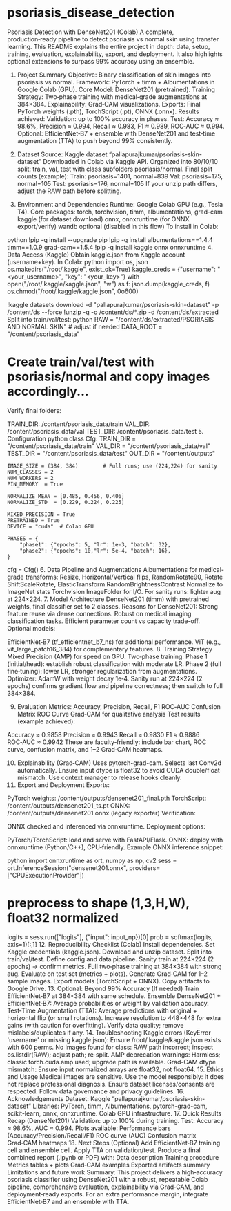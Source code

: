# psoriasis_disease_detection

Psoriasis Detection with DenseNet201 (Colab)
A complete, production‑ready pipeline to detect psoriasis vs normal skin using transfer learning. This README explains the entire project in depth: data, setup, training, evaluation, explainability, export, and deployment. It also highlights optional extensions to surpass 99% accuracy using an ensemble.

1. Project Summary
Objective: Binary classification of skin images into psoriasis vs normal.
Framework: PyTorch + timm + Albumentations in Google Colab (GPU).
Core Model: DenseNet201 (pretrained).
Training Strategy: Two‑phase training with medical‑grade augmentations at 384×384.
Explainability: Grad‑CAM visualizations.
Exports: Final PyTorch weights (.pth), TorchScript (.pt), ONNX (.onnx).
Results achieved:
Validation: up to 100% accuracy in phases.
Test: Accuracy ≈ 98.6%, Precision ≈ 0.994, Recall ≈ 0.983, F1 ≈ 0.989, ROC‑AUC ≈ 0.994.
Optional: EfficientNet‑B7 + ensemble with DenseNet201 and test‑time augmentation (TTA) to push beyond 99% consistently.

2. Dataset
Source: Kaggle dataset “pallapurajkumar/psoriasis-skin-dataset”
Downloaded in Colab via Kaggle API.
Organized into 80/10/10 split: train, val, test with class subfolders psoriasis/normal.
Final split counts (example):
Train: psoriasis=1401, normal=839
Val: psoriasis=175, normal=105
Test: psoriasis=176, normal=105
If your unzip path differs, adjust the RAW path before splitting.

3. Environment and Dependencies
Runtime: Google Colab GPU (e.g., Tesla T4).
Core packages:
torch, torchvision, timm, albumentations, grad-cam
kaggle (for dataset download)
onnx, onnxruntime (for ONNX export/verify)
wandb optional (disabled in this flow)
To install in Colab:

python
!pip -q install --upgrade pip
!pip -q install albumentations==1.4.4 timm==1.0.9 grad-cam==1.5.4
!pip -q install kaggle onnx onnxruntime
4. Data Access (Kaggle)
Obtain kaggle.json from Kaggle account (username+key).
In Colab:
python
import os, json
os.makedirs("/root/.kaggle", exist_ok=True)
kaggle_creds = {"username": "<your_username>", "key": "<your_key>"}
with open("/root/.kaggle/kaggle.json", "w") as f:
    json.dump(kaggle_creds, f)
os.chmod("/root/.kaggle/kaggle.json", 0o600)

!kaggle datasets download -d "pallapurajkumar/psoriasis-skin-dataset" -p /content/ds --force
!unzip -q -o /content/ds/*.zip -d /content/ds/extracted
Split into train/val/test:
python
RAW = "/content/ds/extracted/PSORIASIS AND NORMAL SKIN"  # adjust if needed
DATA_ROOT = "/content/psoriasis_data"
# Create train/val/test with psoriasis/normal and copy images accordingly...
Verify final folders:

TRAIN_DIR: /content/psoriasis_data/train
VAL_DIR: /content/psoriasis_data/val
TEST_DIR: /content/psoriasis_data/test
5. Configuration
python
class Cfg:
    TRAIN_DIR = "/content/psoriasis_data/train"
    VAL_DIR   = "/content/psoriasis_data/val"
    TEST_DIR  = "/content/psoriasis_data/test"
    OUT_DIR   = "/content/outputs"

    IMAGE_SIZE = (384, 384)        # Full runs; use (224,224) for sanity
    NUM_CLASSES = 2
    NUM_WORKERS = 2
    PIN_MEMORY  = True

    NORMALIZE_MEAN = [0.485, 0.456, 0.406]
    NORMALIZE_STD  = [0.229, 0.224, 0.225]

    MIXED_PRECISION = True
    PRETRAINED = True
    DEVICE = "cuda"  # Colab GPU

    PHASES = {
        "phase1": {"epochs": 5, "lr": 1e-3, "batch": 32},
        "phase2": {"epochs": 10,"lr": 5e-4, "batch": 16},
    }
cfg = Cfg()
6. Data Pipeline and Augmentations
Albumentations for medical-grade transforms:
Resize, Horizontal/Vertical flips, RandomRotate90, Rotate
ShiftScaleRotate, ElasticTransform
RandomBrightnessContrast
Normalize to ImageNet stats
Torchvision ImageFolder for I/O.
For sanity runs: lighter aug at 224×224.
7. Model Architecture
DenseNet201 (timm) with pretrained weights, final classifier set to 2 classes.
Reasons for DenseNet201:
Strong feature reuse via dense connections.
Robust on medical imaging classification tasks.
Efficient parameter count vs capacity trade-off.
Optional models:

EfficientNet‑B7 (tf_efficientnet_b7_ns) for additional performance.
ViT (e.g., vit_large_patch16_384) for complementary features.
8. Training Strategy
Mixed Precision (AMP) for speed on GPU.
Two‑phase training:
Phase 1 (initial/head): establish robust classification with moderate LR.
Phase 2 (full fine‑tuning): lower LR, stronger regularization from augmentations.
Optimizer: AdamW with weight decay 1e‑4.
Sanity run at 224×224 (2 epochs) confirms gradient flow and pipeline correctness; then switch to full 384×384.

9. Evaluation
Metrics:
Accuracy, Precision, Recall, F1
ROC‑AUC
Confusion Matrix
ROC Curve
Grad‑CAM for qualitative analysis
Test results (example achieved):

Accuracy ≈ 0.9858
Precision ≈ 0.9943
Recall ≈ 0.9830
F1 ≈ 0.9886
ROC‑AUC ≈ 0.9942
These are faculty‑friendly: include bar chart, ROC curve, confusion matrix, and 1–2 Grad‑CAM heatmaps.

10. Explainability (Grad‑CAM)
Uses pytorch-grad-cam.
Selects last Conv2d automatically.
Ensure input dtype is float32 to avoid CUDA double/float mismatch.
Use context manager to release hooks cleanly.
11. Export and Deployment
Exports:

PyTorch weights: /content/outputs/densenet201_final.pth
TorchScript: /content/outputs/densenet201_ts.pt
ONNX: /content/outputs/densenet201.onnx (legacy exporter)
Verification:

ONNX checked and inferenced via onnxruntime.
Deployment options:

PyTorch/TorchScript: load and serve with FastAPI/Flask.
ONNX: deploy with onnxruntime (Python/C++), CPU‑friendly.
Example ONNX inference snippet:

python
import onnxruntime as ort, numpy as np, cv2
sess = ort.InferenceSession("densenet201.onnx", providers=["CPUExecutionProvider"])
# preprocess to shape (1,3,H,W), float32 normalized
logits = sess.run(["logits"], {"input": input_np})[0]
prob = softmax(logits, axis=1)[:,1]
12. Reproducibility Checklist (Colab)
Install dependencies.
Set Kaggle credentials (kaggle.json).
Download and unzip dataset.
Split into train/val/test.
Define config and data pipeline.
Sanity train at 224×224 (2 epochs) → confirm metrics.
Full two‑phase training at 384×384 with strong aug.
Evaluate on test set (metrics + plots).
Generate Grad‑CAM for 1–2 sample images.
Export models (TorchScript + ONNX).
Copy artifacts to Google Drive.
13. Optional: Beyond 99% Accuracy (If needed)
Train EfficientNet‑B7 at 384×384 with same schedule.
Ensemble DenseNet201 + EfficientNet‑B7:
Average probabilities or weight by validation accuracy.
Test‑Time Augmentation (TTA):
Average predictions with original + horizontal flip (or small rotations).
Increase resolution to 448×448 for extra gains (with caution for overfitting).
Verify data quality; remove mislabels/duplicates if any.
14. Troubleshooting
Kaggle errors (KeyError 'username' or missing kaggle.json):
Ensure /root/.kaggle/kaggle.json exists with 600 perms.
No images found for class:
RAW path incorrect; inspect os.listdir(RAW); adjust path; re‑split.
AMP deprecation warnings:
Harmless; classic torch.cuda.amp used; upgrade path is available.
Grad-CAM dtype mismatch:
Ensure input normalized arrays are float32, not float64.
15. Ethics and Usage
Medical images are sensitive. Use the model responsibly:
It does not replace professional diagnosis.
Ensure dataset licenses/consents are respected.
Follow data governance and privacy guidelines.
16. Acknowledgements
Dataset: Kaggle “pallapurajkumar/psoriasis-skin-dataset”
Libraries: PyTorch, timm, Albumentations, pytorch-grad-cam, scikit-learn, onnx, onnxruntime.
Colab GPU infrastructure.
17. Quick Results Recap (DenseNet201)
Validation: up to 100% during training.
Test: Accuracy ≈ 98.6%, AUC ≈ 0.994.
Plots available:
Performance bars (Accuracy/Precision/Recall/F1)
ROC curve (AUC)
Confusion matrix
Grad‑CAM heatmaps
18. Next Steps (Optional)
Add EfficientNet‑B7 training cell and ensemble cell.
Apply TTA on validation/test.
Produce a final combined report (.ipynb or PDF) with:
Data description
Training procedure
Metrics tables + plots
Grad‑CAM examples
Exported artifacts summary
Limitations and future work
Summary: This project delivers a high‑accuracy psoriasis classifier using DenseNet201 with a robust, repeatable Colab pipeline, comprehensive evaluation, explainability via Grad‑CAM, and deployment‑ready exports. For an extra performance margin, integrate EfficientNet‑B7 and an ensemble with TTA.
